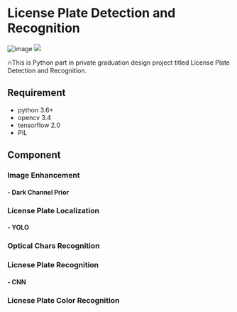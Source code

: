 # License Plate Detection and Recognition
![image](https://img.shields.io/badge/language-Python3-blue.svg)
[![](https://img.shields.io/github/license/mashape/apistatus.svg?maxAge=2592000)](https://github.com/LANCEREN/Graduation-Design_Py/blob/master/LICENSE)

🔥This is Python part in private graduation design project titled License Plate Detection and Recognition.  

## Requirement
- python 3.6+ 
- opencv 3.4
- tensorflow 2.0
- PIL 

## Component
### Image Enhancement
#### - Dark Channel Prior
### License Plate Localization
#### - YOLO
### Optical Chars Recognition
### Licnese Plate Recognition
#### - CNN
### Licnese Plate Color Recognition